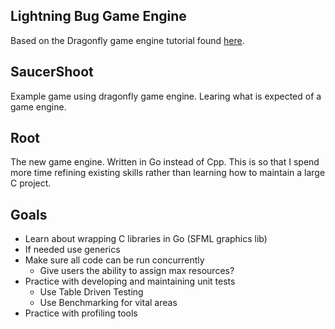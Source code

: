 ## Lightning Bug Game Engine

Based on the Dragonfly game engine tutorial found [here](https://dragonfly.wpi.edu/).

## SaucerShoot

Example game using dragonfly game engine. Learing what is expected of a game engine.

## Root

The new game engine. Written in Go instead of Cpp. This is so that I spend more time refining
existing skills rather than learning how to maintain a large C project.

## Goals

- Learn about wrapping C libraries in Go (SFML graphics lib)
- If needed use generics
- Make sure all code can be run concurrently
    - Give users the ability to assign max resources?
- Practice with developing and maintaining unit tests
    - Use Table Driven Testing
    - Use Benchmarking for vital areas
- Practice with profiling tools
